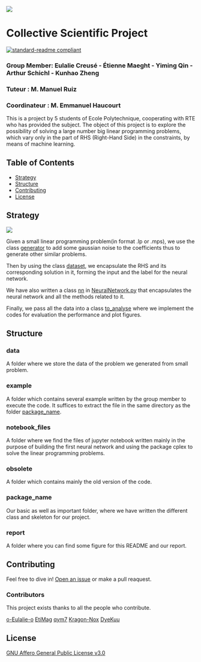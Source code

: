 ![](https://raw.github.com/DyeKuu/PSC-RTE/master/report/icon.png)
# Collective Scientific Project

[![standard-readme compliant](https://img.shields.io/badge/readme%20style-standard-brightgreen.svg?style=flat-square)](https://github.com/RichardLitt/standard-readme)

### Group Member: Eulalie Creusé - Étienne Maeght - Yiming Qin - Arthur Schichl - Kunhao Zheng
### Tuteur : M. Manuel Ruiz
### Coordinateur : M. Emmanuel Haucourt

This is a project by 5 students of Ecole Polytechnique, cooperating with RTE who has provided the subject. The object of this project is to explore the possibility of solving a large number big linear programming problems, which vary only in the part of RHS (Right-Hand Side) in the constraints, by means of machine learning.

## Table of Contents

- [Strategy](#strategy)
- [Structure](#structure)
- [Contributing](#contributing)
- [License](#license)

## Strategy
![](https://raw.github.com/DyeKuu/PSC-RTE/master/report/strategy.png)


Given a small linear programming problem(in format .lp or .mps), we use the class [generator](https://raw.github.com/DyeKuu/PSC-RTE/master/package_name/generator.py) to add some gaussian noise to the coefficients thus to generate other similar problems.

Then by using the class [dataset](https://raw.github.com/DyeKuu/PSC-RTE/master/package_name/dataset.py), we encapsulate the RHS and its corresponding solution in it, forming the input and the label for the neural network.

We have also written a class [nn]() in [NeuralNetwork.py](https://raw.github.com/DyeKuu/PSC-RTE/master/package_name/NeuralNetwork.py) that encapsulates the neural network and all the methods related to it.

Finally, we pass all the data into a class [to_analyse](https://raw.github.com/DyeKuu/PSC-RTE/master/package_name/analyse.py) where we implement the codes for evaluation the performance and plot figures.

## Structure
### data
A folder where we store the data of the problem we generated from small problem.
### example
A folder which contains several example written by the group member to execute the code. It suffices to extract the file in the same directory as the folder [package_name](https://github.com/DyeKuu/PSC-RTE/tree/master/package_name).
### notebook_files
A folder where we find the files of jupyter notebook written mainly in the purpose of building the first neural network and using the package cplex to solve the linear programming problems.
### obsolete
A folder which contains mainly the old version of the code.
### package_name
Our basic as well as important folder, where we have written the different class and skeleton for our project.
### report
A folder where you can find some figure for this README and our report.

## Contributing
Feel free to dive in! [Open an issue](https://github.com/DyeKuu/PSC-RTE/issues/new) or make a pull reaquest.
### Contributors
This project exists thanks to all the people who contribute. 

[o-Eulalie-o](https://github.com/o-Eulalie-o)
[EtiMag](https://github.com/EtiMag)
[qym7](https://github.com/qym7)
[Kragon-Nox](https://github.com/Kragon-Nox)
[DyeKuu](https://github.com/DyeKuu)
## License

[GNU Affero General Public License v3.0](https://raw.githubusercontent.com/DyeKuu/PSC-RTE/master/LICENSE)
